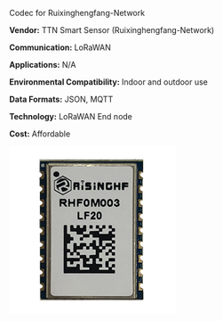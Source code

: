 Codec for Ruixinghengfang-Network

**Vendor:** TTN Smart Sensor (Ruixinghengfang-Network)

**Communication:** LoRaWAN

**Applications:** N/A

**Environmental Compatibility:** Indoor and outdoor use

**Data Formats:** JSON, MQTT

**Technology:** LoRaWAN End node

**Cost:** Affordable

![Sensor Image](https://raw.githubusercontent.com/TheThingsNetwork/lorawan-devices/master/vendor/ruixinghengfang-network/rhf0m003.png)
